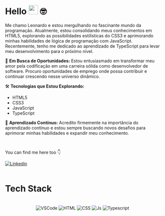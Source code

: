 # Hello <img src="https://media.giphy.com/media/hvRJCLFzcasrR4ia7z/giphy.gif" width="30"> 🤓

Me chamo Leonardo e estou mergulhando no fascinante mundo da programação. Atualmente, estou consolidando meus conhecimentos em HTML5, explorando as possibilidades estilísticas do CSS3 e aprimorando minhas habilidades de lógica de programação com JavaScript. Recentemente, tenho me dedicado ao aprendizado de TypeScript para levar meu desenvolvimento para o próximo nível.

🚀 **Em Busca de Oportunidades:** Estou entusiasmado em transformar meu amor pela codificação em uma carreira sólida como desenvolvedor de software. Procuro oportunidades de emprego onde possa contribuir e continuar crescendo nesse universo dinâmico.

🛠️ **Tecnologias que Estou Explorando:**
- HTML5
- CSS3
- JavaScript
- TypeScript

🌱 **Aprendizado Contínuo:** Acredito firmemente na importância do aprendizado contínuo e estou sempre buscando novos desafios para aprimorar minhas habilidades e expandir meu conhecimento.


<br>

You can find me here too 👇

<div>

<a href="https://www.linkedin.com/in/julianaconde/" target="_blank">
 <img align="center" src="https://img.shields.io/badge/LinkedIn-0077B5?style=for-the-badge&logo=linkedin&logoColor=white" alt="Linkedin"/>
</a>

</div>

<br>

# Tech Stack

<div align="center"><br>

<img align="center" alt="VSCode" src="https://img.shields.io/badge/Visual_Studio_Code-0078D4?style=for-the-badge&logo=visual%20studio%20code&logoColor=white">
<img align="center" alt="HTML" src="https://img.shields.io/badge/HTML5-E34F26?style=for-the-badge&logo=html5&logoColor=white">
<img align="center" alt="CSS" src="https://img.shields.io/badge/CSS3-1572B6?style=for-the-badge&logo=css3&logoColor=white">
<img align="center" alt="Js" src="https://img.shields.io/badge/JavaScript-323330?style=for-the-badge&logo=javascript&logoColor=F7DF1E">
<img align="center" alt="Typescript" src="https://img.shields.io/badge/TypeScript-007ACC?style=for-the-badge&logo=typescript&logoColor=white">

</div>

